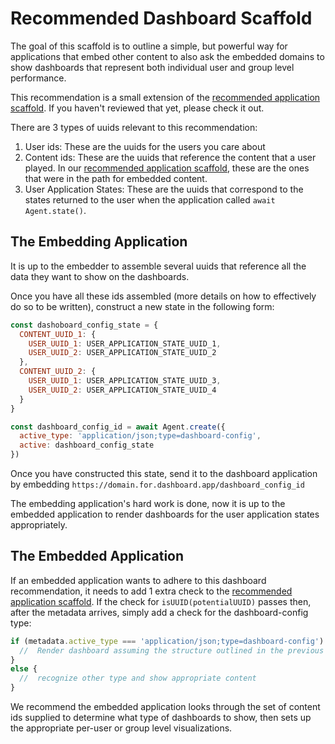 # Recommended Dashboard Scaffold

The goal of this scaffold is to outline a simple, but powerful way for applications that embed other content to also ask the embedded domains to show dashboards that represent both individual user and group level performance.

This recommendation is a small extension of the [recommended application scaffold](/embedding/recommended-app-scaffold/).
If you haven't reviewed that yet, please check it out.

There are 3 types of uuids relevant to this recommendation:

1.  User ids: These are the uuids for the users you care about
2.  Content ids: These are the uuids that reference the content that a user played.
    In our [recommended application scaffold](/embedding/recommended-app-scaffold/),
    these are the ones that were in the path for embedded content.
3.  User Application States:
    These are the uuids that correspond to the states returned to the user when the application called ```await Agent.state()```.

## The Embedding Application

It is up to the embedder to assemble several uuids that reference all the data they want to show on the dashboards.

Once you have all these ids assembled (more details on how to effectively do so to be written), construct a new state in the following form:

```js
const dashoboard_config_state = {
  CONTENT_UUID_1: {
    USER_UUID_1: USER_APPLICATION_STATE_UUID_1,
    USER_UUID_2: USER_APPLICATION_STATE_UUID_2
  },
  CONTENT_UUID_2: {
    USER_UUID_1: USER_APPLICATION_STATE_UUID_3,
    USER_UUID_2: USER_APPLICATION_STATE_UUID_4
  }
}

const dashboard_config_id = await Agent.create({
  active_type: 'application/json;type=dashboard-config',
  active: dashboard_config_state
})
```

Once you have constructed this state, send it to the dashboard application by embedding ```https://domain.for.dashboard.app/dashboard_config_id```

The embedding application's hard work is done, now it is up to the embedded application to render dashboards for the user application states appropriately.

## The Embedded Application

If an embedded application wants to adhere to this dashboard recommendation,
it needs to add 1 extra check to the [recommended application scaffold](/embedding/recommended-app-scaffold/).
If the check for ```isUUID(potentialUUID)``` passes then, after the metadata arrives,
simply add a check for the dashboard-config type:

```js
if (metadata.active_type === 'application/json;type=dashboard-config') {
  //  Render dashboard assuming the structure outlined in the previous section
}
else {
  //  recognize other type and show appropriate content
}
```

We recommend the embedded application looks through the set of content ids supplied to determine what type of dashboards to show,
then sets up the appropriate per-user or group level visualizations.
